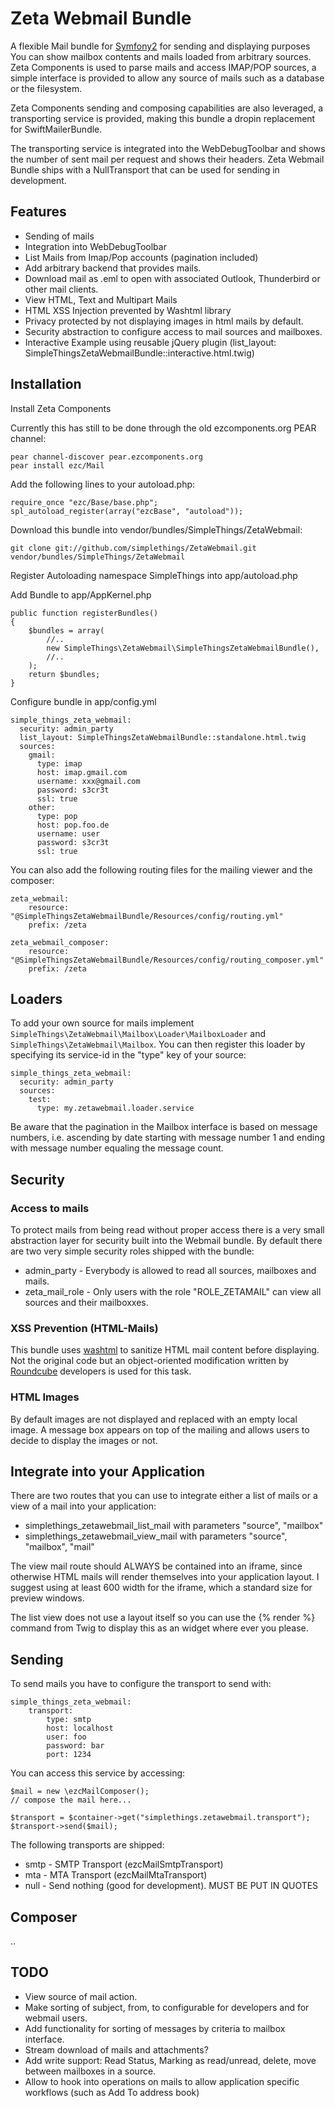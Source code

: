 # Zeta Webmail Bundle

A flexible Mail bundle for [Symfony2](http://www.symfony.com) for sending and displaying purposes
You can show mailbox contents and mails loaded from arbitrary sources. Zeta Components is used to parse mails and
access IMAP/POP sources, a simple interface is provided to allow any source of mails such as
a database or the filesystem.

Zeta Components sending and composing capabilities are also leveraged, a transporting service is provided,
making this bundle a dropin replacement for SwiftMailerBundle.

The transporting service is integrated into the WebDebugToolbar and shows the number of sent mail
per request and shows their headers. Zeta Webmail Bundle ships with a NullTransport that can be
used for sending in development.

## Features

* Sending of mails
* Integration into WebDebugToolbar
* List Mails from Imap/Pop accounts (pagination included)
* Add arbitrary backend that provides mails.
* Download mail as .eml to open with associated Outlook, Thunderbird or other mail clients.
* View HTML, Text and Multipart Mails
* HTML XSS Injection prevented by Washtml library
* Privacy protected by not displaying images in html mails by default.
* Security abstraction to configure access to mail sources and mailboxes.
* Interactive Example using reusable jQuery plugin (list_layout: SimpleThingsZetaWebmailBundle::interactive.html.twig)

## Installation

Install Zeta Components

Currently this has still to be done through the old ezcomponents.org PEAR channel:

    pear channel-discover pear.ezcomponents.org
    pear install ezc/Mail

Add the following lines to your autoload.php:

    require_once "ezc/Base/base.php";
    spl_autoload_register(array("ezcBase", "autoload"));

Download this bundle into vendor/bundles/SimpleThings/ZetaWebmail:

    git clone git://github.com/simplethings/ZetaWebmail.git vendor/bundles/SimpleThings/ZetaWebmail

Register Autoloading namespace SimpleThings into app/autoload.php

Add Bundle to app/AppKernel.php

    public function registerBundles()
    {
        $bundles = array(
            //..
            new SimpleThings\ZetaWebmail\SimpleThingsZetaWebmailBundle(),
            //..
        );
        return $bundles;
    }

Configure bundle in app/config.yml

    simple_things_zeta_webmail:
      security: admin_party
      list_layout: SimpleThingsZetaWebmailBundle::standalone.html.twig
      sources:
        gmail:
          type: imap
          host: imap.gmail.com
          username: xxx@gmail.com
          password: s3cr3t
          ssl: true
        other:
          type: pop
          host: pop.foo.de
          username: user
          password: s3cr3t
          ssl: true

You can also add the following routing files for the mailing viewer and the composer:

    zeta_webmail:
        resource: "@SimpleThingsZetaWebmailBundle/Resources/config/routing.yml"
        prefix: /zeta

    zeta_webmail_composer:
        resource: "@SimpleThingsZetaWebmailBundle/Resources/config/routing_composer.yml"
        prefix: /zeta

## Loaders

To add your own source for mails implement `SimpleThings\ZetaWebmail\Mailbox\Loader\MailboxLoader` and
`SimpleThings\ZetaWebmail\Mailbox`. You can then register this loader by specifying its service-id
in the "type" key of your source:

    simple_things_zeta_webmail:
      security: admin_party
      sources:
        test:
          type: my.zetawebmail.loader.service

Be aware that the pagination in the Mailbox interface is based on message numbers, i.e. ascending
by date starting with message number 1 and ending with message number equaling the message count.

## Security

### Access to mails

To protect mails from being read without proper access there is a very small abstraction layer for security
built into the Webmail bundle. By default there are two very simple security roles shipped with the bundle:

* admin_party - Everybody is allowed to read all sources, mailboxes and mails.
* zeta_mail_role - Only users with the role "ROLE_ZETAMAIL" can view all sources and their mailboxxes.

### XSS Prevention (HTML-Mails)

This bundle uses [washtml](http://ubixis.com/washtml/) to sanitize HTML mail content before displaying.
Not the original code but an object-oriented modification written by [Roundcube](http://www.roundcube.net) developers
is used for this task.

### HTML Images

By default images are not displayed and replaced with an empty local image. A message box appears
on top of the mailing and allows users to decide to display the images or not.

## Integrate into your Application

There are two routes that you can use to integrate either a list of mails or a view of a mail into
your application:

* simplethings_zetawebmail_list_mail with parameters "source", "mailbox"
* simplethings_zetawebmail_view_mail with parameters "source", "mailbox", "mail"

The view mail route should ALWAYS be contained into an iframe, since otherwise HTML mails will render themselves
into your application layout. I suggest using at least 600 width for the iframe, which a standard size
for preview windows.

The list view does not use a layout itself so you can use the {% render %} command from Twig to
display this as an widget where ever you please.

## Sending

To send mails you have to configure the transport to send with:

    simple_things_zeta_webmail:
        transport:
            type: smtp
            host: localhost
            user: foo
            password: bar
            port: 1234

You can access this service by accessing:

    $mail = new \ezcMailComposer();
    // compose the mail here...

    $transport = $container->get("simplethings.zetawebmail.transport");
    $transport->send($mail);

The following transports are shipped:

* smtp - SMTP Transport (ezcMailSmtpTransport)
* mta - MTA Transport (ezcMailMtaTransport)
* null - Send nothing (good for development). MUST BE PUT IN QUOTES

## Composer

..

## TODO

* View source of mail action.
* Make sorting of subject, from, to configurable for developers and for webmail users.
* Add functionality for sorting of messages by criteria to mailbox interface.
* Stream download of mails and attachments?
* Add write support: Read Status, Marking as read/unread, delete, move between mailboxes in a source.
* Allow to hook into operations on mails to allow application specific workflows (such as Add To address book)
